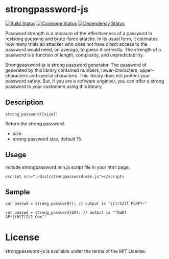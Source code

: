 # strongpassword-js

[![Build Status](https://travis-ci.org/jongha/strongpassword-js.png?branch=master)](https://travis-ci.org/jongha/strongpassword-js)
[![Coverage Status](https://coveralls.io/repos/jongha/strongpassword-js/badge.png)](https://coveralls.io/r/jongha/strongpassword-js)
[![Dependency Status](https://gemnasium.com/jongha/strongpassword-js.png)](https://gemnasium.com/jongha/strongpassword-js)

Password strength is a measure of the effectiveness of a password in resisting guessing and brute-force attacks. In its usual form, it estimates how many trials an attacker who does not have direct access to the password would need, on average, to guess it correctly. The strength of a password is a function of length, complexity, and unpredictability.

Strongpassword-js is strong password generator. The password of generated by this library contained numbers, lower-characters, upper-characters and special characters. This library does not protect your password safety. But, If you are a software engineer, you can offer a strong password to your customers using this library.

## Description

```
strong_password([size])
```

Return the strong password.

* size
 * strong password size, default 15.

## Usage

Include strongpassword.min.js script file in your html page.

```
<script src="./dist/strongpassword.min.js"></script>
```

## Sample

```
var passwd = strong_password(); // output is ";[1rS2}l`Pb4F?~"
```

```
var passwd = strong_password(20); // output is ""8aD?&Pf|!0l7)I/2_Cw>""
```

# License

strongpassword-js is available under the terms of the MIT License.

